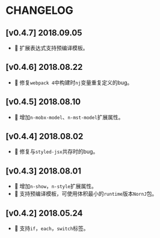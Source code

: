 # CHANGELOG

## [v0.4.7] 2018.09.05

* 🌟 扩展表达式支持预编译模板。

## [v0.4.6] 2018.08.22

* 🐞 修复`webpack 4`中构建时`nj`变量重复定义的bug。

## [v0.4.5] 2018.08.10

* 🌟 增加`n-mobx-model`、`n-mst-model`扩展属性。

## [v0.4.4] 2018.08.02

* 🐞 修复与`styled-jsx`共存时的bug。

## [v0.4.3] 2018.08.01

* 🌟 增加`n-show`，`n-style`扩展属性。
* 🌟 支持预编译模板，可使用体积最小的`runtime`版本`NornJ`包。

## [v0.4.2] 2018.05.24

* 🌟 支持`if`，`each`，`switch`标签。